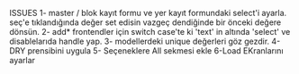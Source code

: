 ISSUES
1- master / blok kayıt formu ve yer kayıt formundaki select'i ayarla. seç'e tıklandığında değer set edisin vazgeç dendiğinde bir önceki değere dönsün.
2- add* frontendler için switch case'te ki 'text' in altında 'select' ve disablelarıda handle yap.
3- modellerdeki unique değerleri göz gezdir. 
4- DRY prensibini uygula
5- Seçeneklere All sekmesi ekle
6-Load EKranlarını ayarlar